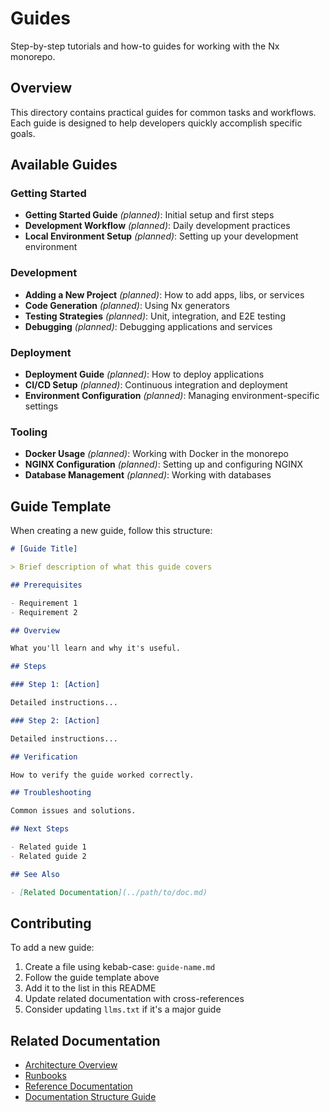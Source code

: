 # Guides

Step-by-step tutorials and how-to guides for working with the Nx monorepo.

## Overview

This directory contains practical guides for common tasks and workflows. Each guide is designed to help developers quickly accomplish specific goals.

## Available Guides

### Getting Started

- **Getting Started Guide** _(planned)_: Initial setup and first steps
- **Development Workflow** _(planned)_: Daily development practices
- **Local Environment Setup** _(planned)_: Setting up your development environment

### Development

- **Adding a New Project** _(planned)_: How to add apps, libs, or services
- **Code Generation** _(planned)_: Using Nx generators
- **Testing Strategies** _(planned)_: Unit, integration, and E2E testing
- **Debugging** _(planned)_: Debugging applications and services

### Deployment

- **Deployment Guide** _(planned)_: How to deploy applications
- **CI/CD Setup** _(planned)_: Continuous integration and deployment
- **Environment Configuration** _(planned)_: Managing environment-specific settings

### Tooling

- **Docker Usage** _(planned)_: Working with Docker in the monorepo
- **NGINX Configuration** _(planned)_: Setting up and configuring NGINX
- **Database Management** _(planned)_: Working with databases

## Guide Template

When creating a new guide, follow this structure:

```markdown
# [Guide Title]

> Brief description of what this guide covers

## Prerequisites

- Requirement 1
- Requirement 2

## Overview

What you'll learn and why it's useful.

## Steps

### Step 1: [Action]

Detailed instructions...

### Step 2: [Action]

Detailed instructions...

## Verification

How to verify the guide worked correctly.

## Troubleshooting

Common issues and solutions.

## Next Steps

- Related guide 1
- Related guide 2

## See Also

- [Related Documentation](../path/to/doc.md)
```

## Contributing

To add a new guide:

1. Create a file using kebab-case: `guide-name.md`
2. Follow the guide template above
3. Add it to the list in this README
4. Update related documentation with cross-references
5. Consider updating `llms.txt` if it's a major guide

## Related Documentation

- [Architecture Overview](../architecture/overview.md)
- [Runbooks](../runbooks/)
- [Reference Documentation](../reference/)
- [Documentation Structure Guide](../DOCUMENTATION-STRUCTURE.md)

